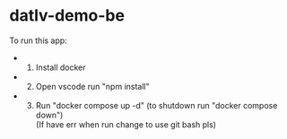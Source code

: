 # datlv-demo-be

To run this app:
  + 1. Install docker
  + 2. Open vscode run "npm install"
  + 3. Run "docker compose up -d" (to shutdown run "docker compose down") <br>
(If have err when run change to use git bash pls)
